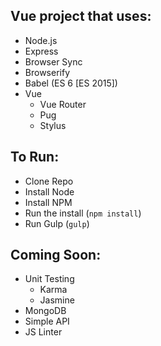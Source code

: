 
## Vue project that uses:
* Node.js
* Express
* Browser Sync
* Browserify
* Babel (ES 6 [ES 2015])
* Vue
  * Vue Router
  * Pug
  * Stylus

## To Run:
* Clone Repo
* Install Node
* Install NPM
* Run the install (`npm install`)
* Run Gulp (`gulp`)

## Coming Soon:
* Unit Testing
  * Karma
  * Jasmine
* MongoDB
* Simple API
* JS Linter